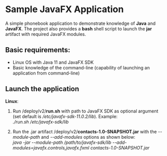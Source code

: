 # Sample JavaFX Application
A simple phonebook application to demonstrate knowledge of **Java** and __JavaFX__. The project also provides a __bash__ shell script to launch the __jar__ artifact with required JavaFX modules.

## Basic requirements:
* Linux OS with Java 11 and JavaFX SDK
* Basic knowledge of the command-line (capability of launching an application from command-line)

## Launch the application
**Linux**:
1. Run /deploy/v2/**run.sh** with path to JavaFX SDK as optional argument (set default is */etc/javafx-sdk-11.0.2/lib*). Example:   
*./run.sh /etc/javafx-sdk/lib*  

1. Run the .jar artifact /deploy/v2/**contacts-1.0-SNAPSHOT.jar** with the *--module-path* and *--add-modules* options as shown below:  
*java -jar --module-path /path/to/javafx-sdk/lib --add-modules=javafx.controls,javafx.fxml contacts-1.0-SNAPSHOT.jar*